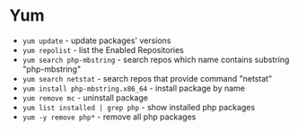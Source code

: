 # Yum

- `yum update` - update packages' versions
- `yum repolist` - list the Enabled Repositories
- `yum search php-mbstring` - search repos which name contains substring "php-mbstring"
- `yum search netstat` - search repos that provide command "netstat"
- `yum install php-mbstring.x86_64` - install package by name
- `yum remove mc` - uninstall package
- `yum list installed | grep php` - show installed php packages
- `yum -y remove php*` - remove all php packages
